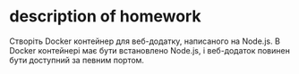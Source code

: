 # description of homework

Створіть Docker контейнер для веб-додатку, написаного на Node.js. 
В Docker контейнері має бути встановлено Node.js, і веб-додаток повинен бути доступний за певним портом.